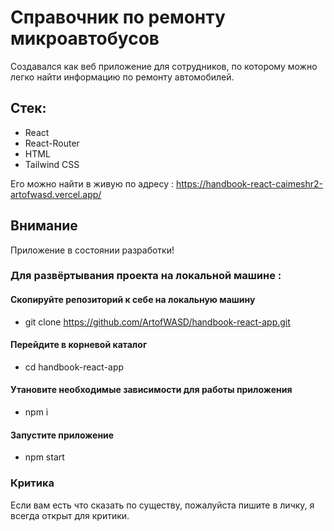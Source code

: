 # Справочник по ремонту микроавтобусов
Создавался как веб приложение для сотрудников, по которому можно легко найти информацию по ремонту автомобилей.
## Стек:
- React
- React-Router
- HTML
- Tailwind CSS

Его можно найти в живую по адресу : https://handbook-react-caimeshr2-artofwasd.vercel.app/

## Внимание

Приложение в состоянии разработки!

### Для развёртывания проекта на локальной машине :

#### Скопируйте репозиторий к себе на локальную машину <br>
- git clone https://github.com/ArtofWASD/handbook-react-app.git

#### Перейдите в корневой каталог
- cd handbook-react-app

#### Утановите необходимые зависимости для работы приложения
- npm i

#### Запустите приложение
- npm start

### Критика

Если вам есть что сказать по существу, пожалуйста пишите в личку, я всегда открыт для критики.
